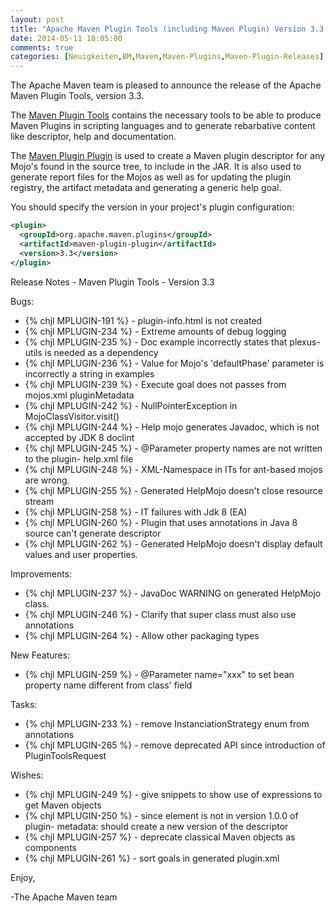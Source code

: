 ```yaml
---
layout: post
title: "Apache Maven Plugin Tools (including Maven Plugin) Version 3.3 Released"
date: 2014-05-11 18:05:00
comments: true
categories: [Neuigkeiten,BM,Maven,Maven-Plugins,Maven-Plugin-Releases]
---
```

The Apache Maven team is pleased to announce the release of the Apache Maven
Plugin Tools, version 3.3.

The [Maven Plugin Tools](http://maven.apache.org/plugin-tools/) contains the
necessary tools to be able to produce Maven Plugins in scripting languages and
to generate rebarbative content like descriptor, help and documentation.

The [Maven Plugin
Plugin](http://maven.apache.org/plugin-tools/maven-plugin-plugin/) is used to
create a Maven plugin descriptor for any Mojo's found in the source tree, to
include in the JAR. It is also used to generate report files for the Mojos as
well as for updating the plugin registry, the artifact metadata and generating
a generic help goal.

You should specify the version in your project's plugin configuration:

``` xml
<plugin>
  <groupId>org.apache.maven.plugins</groupId>
  <artifactId>maven-plugin-plugin</artifactId>
  <version>3.3</version>
</plugin>
```

<!-- more -->

Release Notes - Maven Plugin Tools - Version 3.3

Bugs:

 * {% chjl MPLUGIN-191 %} - plugin-info.html is not created
 * {% chjl MPLUGIN-234 %} - Extreme amounts of debug logging
 * {% chjl MPLUGIN-235 %} - Doc example incorrectly states that plexus-utils is needed as a dependency
 * {% chjl MPLUGIN-236 %} - Value for Mojo's 'defaultPhase' parameter is incorrectly a string in examples
 * {% chjl MPLUGIN-239 %} - Execute goal does not passes from mojos.xml pluginMetadata
 * {% chjl MPLUGIN-242 %} - NullPointerException in MojoClassVisitor.visit()
 * {% chjl MPLUGIN-244 %} - Help mojo generates Javadoc, which is not accepted by JDK 8 doclint
 * {% chjl MPLUGIN-245 %} - @Parameter property names are not written to the plugin- help.xml file
 * {% chjl MPLUGIN-248 %} - XML-Namespace in ITs for ant-based mojos are wrong.
 * {% chjl MPLUGIN-255 %} - Generated HelpMojo doesn't close resource stream
 * {% chjl MPLUGIN-258 %} - IT failures with Jdk 8 (EA) 
 * {% chjl MPLUGIN-260 %} - Plugin that uses annotations in Java 8 source can't generate descriptor
 * {% chjl MPLUGIN-262 %} - Generated HelpMojo doesn't display default values and user properties.

Improvements:

 * {% chjl MPLUGIN-237 %} - JavaDoc WARNING on generated HelpMojo class.
 * {% chjl MPLUGIN-246 %} - Clarify that super class must also use annotations
 * {% chjl MPLUGIN-264 %} - Allow other packaging types

New Features:

 * {% chjl MPLUGIN-259 %} - @Parameter name="xxx" to set bean property name different from class' field

Tasks:

 * {% chjl MPLUGIN-233 %} - remove InstanciationStrategy enum from annotations
 * {% chjl MPLUGIN-265 %} - remove deprecated API since introduction of PluginToolsRequest

Wishes:

 * {% chjl MPLUGIN-249 %} - give snippets to show use of expressions to get Maven objects
 * {% chjl MPLUGIN-250 %} - since element is not in version 1.0.0 of plugin- metadata: should create a new version of the descriptor
 * {% chjl MPLUGIN-257 %} - deprecate classical Maven objects as components
 * {% chjl MPLUGIN-261 %} - sort goals in generated plugin.xml

Enjoy,

-The Apache Maven team

